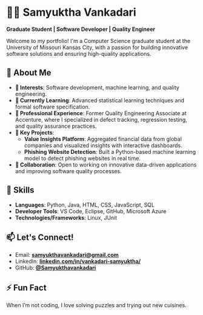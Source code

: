 # 👩‍💻 Samyuktha Vankadari  

**Graduate Student | Software Developer | Quality Engineer**  

Welcome to my portfolio! I'm a Computer Science graduate student at the University of Missouri Kansas City, with a passion for building innovative software solutions and ensuring high-quality applications.  

## 🌟 About Me  
- **👀 Interests**: Software development, machine learning, and quality engineering.  
- **🌱 Currently Learning**: Advanced statistical learning techniques and formal software specification.  
- **💼 Professional Experience**: Former Quality Engineering Associate at Accenture, where I specialized in defect tracking, regression testing, and quality assurance practices.  
- **📂 Key Projects**:  
  - **Value Insights Platform**: Aggregated financial data from global companies and visualized insights with interactive dashboards.  
  - **Phishing Website Detection**: Built a Python-based machine learning model to detect phishing websites in real time.  
- **💞️ Collaboration**: Open to working on innovative data-driven applications and improving software quality processes.  

## 🔧 Skills  
- **Languages**: Python, Java, HTML, CSS, JavaScript, SQL  
- **Developer Tools**: VS Code, Eclipse, GitHub, Microsoft Azure  
- **Technologies/Frameworks**: Linux, JUnit  

## 📫 Let's Connect!  
- Email: **[samyukthavankadari@gmail.com](mailto:samyukthavankadari@gmail.com)**  
- LinkedIn: **[linkedin.com/in/vankadari-samyuktha/](https://www.linkedin.com/in/vankadari-samyuktha/)**  
- GitHub: **[@Samyukthavankadari](https://github.com/Samyukthavankadari)**  

## ⚡ Fun Fact  
When I’m not coding, I love solving puzzles and trying out new cuisines.  
